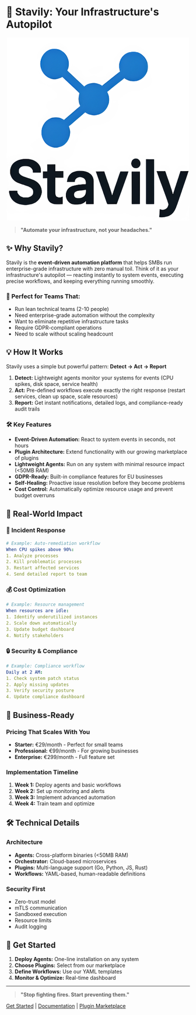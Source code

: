 # 🚀 Stavily: Your Infrastructure's Autopilot

<p align="center"><a href="https://github.com/Stavily/" target="_blank" rel="noopener noreferrer"><img src="https://github.com/Stavily/.github/blob/main/images/logo_nobg_big.png" alt="stavily logo" width="500" height="500"></a></p>

> **"Automate your infrastructure, not your headaches."**

## ✨ Why Stavily?

Stavily is the **event-driven automation platform** that helps SMBs run enterprise-grade infrastructure with zero manual toil. Think of it as your infrastructure's autopilot — reacting instantly to system events, executing precise workflows, and keeping everything running smoothly.

### 🎯 Perfect for Teams That:
- Run lean technical teams (2-10 people)
- Need enterprise-grade automation without the complexity
- Want to eliminate repetitive infrastructure tasks
- Require GDPR-compliant operations
- Need to scale without scaling headcount

## 💡 How It Works

Stavily uses a simple but powerful pattern: **Detect → Act → Report**

1. **Detect:** Lightweight agents monitor your systems for events (CPU spikes, disk space, service health)
2. **Act:** Pre-defined workflows execute exactly the right response (restart services, clean up space, scale resources)
3. **Report:** Get instant notifications, detailed logs, and compliance-ready audit trails

### 🛠️ Key Features

- **Event-Driven Automation:** React to system events in seconds, not hours
- **Plugin Architecture:** Extend functionality with our growing marketplace of plugins
- **Lightweight Agents:** Run on any system with minimal resource impact (<50MB RAM)
- **GDPR-Ready:** Built-in compliance features for EU businesses
- **Self-Healing:** Proactive issue resolution before they become problems
- **Cost Control:** Automatically optimize resource usage and prevent budget overruns

## 🎯 Real-World Impact

### 🚨 Incident Response
```yaml
# Example: Auto-remediation workflow
When CPU spikes above 90%:
1. Analyze processes
2. Kill problematic processes
3. Restart affected services
4. Send detailed report to team
```

### 💰 Cost Optimization
```yaml
# Example: Resource management
When resources are idle:
1. Identify underutilized instances
2. Scale down automatically
3. Update budget dashboard
4. Notify stakeholders
```

### 🔒 Security & Compliance
```yaml
# Example: Compliance workflow
Daily at 2 AM:
1. Check system patch status
2. Apply missing updates
3. Verify security posture
4. Update compliance dashboard
```

## 🏢 Business-Ready

### Pricing That Scales With You
- **Starter:** €29/month - Perfect for small teams
- **Professional:** €99/month - For growing businesses
- **Enterprise:** €299/month - Full feature set

### Implementation Timeline
1. **Week 1:** Deploy agents and basic workflows
2. **Week 2:** Set up monitoring and alerts
3. **Week 3:** Implement advanced automation
4. **Week 4:** Train team and optimize

## 🛠️ Technical Details

### Architecture
- **Agents:** Cross-platform binaries (<50MB RAM)
- **Orchestrator:** Cloud-based microservices
- **Plugins:** Multi-language support (Go, Python, JS, Rust)
- **Workflows:** YAML-based, human-readable definitions

### Security First
- Zero-trust model
- mTLS communication
- Sandboxed execution
- Resource limits
- Audit logging

## 🚀 Get Started

1. **Deploy Agents:** One-line installation on any system
2. **Choose Plugins:** Select from our marketplace
3. **Define Workflows:** Use our YAML templates
4. **Monitor & Optimize:** Real-time dashboard

---

> **"Stop fighting fires. Start preventing them."**

[Get Started](https://stavily.com/signup) | [Documentation](https://docs.stavily.com) | [Plugin Marketplace](https://plugins.stavily.com) 
